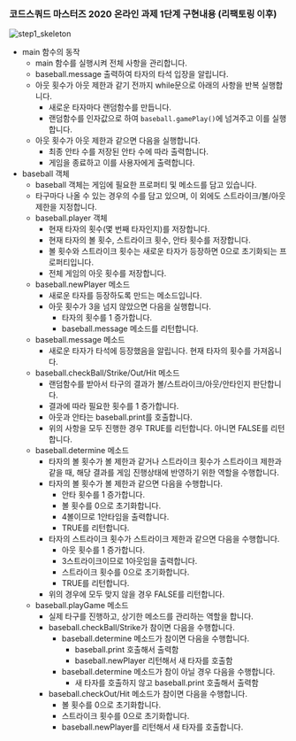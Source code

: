### 코드스쿼드 마스터즈 2020 온라인 과제 1단계 구현내용 (리팩토링 이후)

![step1_skeleton](/Users/jypsnewmac/Documents/GitHub/codesquad-jinhyung/step1_skeleton.jpeg)

* main 함수의 동작
  * main 함수를 실행시켜 전체 사항을 관리합니다.
  * baseball.message 출력하여 타자의 타석 입장을 알립니다.
  * 아웃 횟수가 아웃 제한과 같기 전까지 while문으로 아래의 사항을 반복 실행합니다.
    * 새로운 타자마다 랜덤함수를 만듭니다.
    * 랜덤함수를 인자값으로 하여 `baseball.gamePlay()`에 넘겨주고 이를 실행합니다.
  * 아웃 횟수가 아웃 제한과 같으면 다음을 실행합니다.
    * 최종 안타 수를 저장된 안타 수에 따라 출력합니다.
    * 게임을 종료하고 이를 사용자에게 출력합니다.
* baseball 객체
  * baseball 객체는 게임에 필요한 프로퍼티 및 메소드를 담고 있습니다.
  * 타구마다 나올 수 있는 경우의 수를 담고 있으며, 이 외에도 스트라이크/볼/아웃 제한을 지정합니다.
  * baseball.player 객체
    * 현재 타자의 횟수(몇 번째 타자인지)를 저장합니다.
    * 현재 타자의 볼 횟수, 스트라이크 횟수, 안타 횟수를 저장합니다.
    * 볼 횟수와 스트라이크 횟수는 새로운 타자가 등장하면 0으로 초기화되는 프로퍼티입니다.
    * 전체 게임의 아웃 횟수를 저장합니다.
  * baseball.newPlayer 메소드
    * 새로운 타자를 등장하도록 만드는 메소드입니다.
    * 아웃 횟수가 3을 넘지 않았으면 다음을 실행합니다.
      * 타자의 횟수를 1 증가합니다.
      * baseball.message 메소드를 리턴합니다.
  * baseball.message 메소드
    * 새로운 타자가 타석에 등장했음을 알립니다. 현재 타자의 횟수를 가져옵니다.
  * baseball.checkBall/Strike/Out/Hit 메소드
    * 랜덤함수를 받아서 타구의 결과가 볼/스트라이크/아웃/안타인지 판단합니다.
    * 결과에 따라 필요한 횟수를 1 증가합니다.
    * 아웃과 안타는 baseball.print를 호출합니다.
    * 위의 사항을 모두 진행한 경우 TRUE를 리턴합니다. 아니면 FALSE를 리턴합니다.
  * baseball.determine 메소드
    * 타자의 볼 횟수가 볼 제한과 같거나 스트라이크 횟수가 스트라이크 제한과 같을 때, 해당 결과를 게임 진행상태에 반영하기 위한 역할을 수행합니다.
    * 타자의 볼 횟수가 볼 제한과 같으면 다음을 수행합니다.
      * 안타 횟수를 1 증가합니다.
      * 볼 횟수를 0으로 초기화합니다.
      * 4볼이므로 1안타임을 출력합니다.
      * TRUE를 리턴합니다.
    * 타자의 스트라이크 횟수가 스트라이크 제한과 같으면 다음을 수행합니다.
      * 아웃 횟수를 1 증가합니다.
      * 3스트라이크이므로 1아웃임을 출력합니다.
      * 스트라이크 횟수를 0으로 초기화합니다.
      * TRUE를 리턴합니다.
    * 위의 경우에 모두 맞지 않을 경우 FALSE를 리턴합니다.
  * baseball.playGame 메소드
    * 실제 타구를 진행하고, 상기한 메소드를 관리하는 역할을 합니다.
    * baseball.checkBall/Strike가 참이면 다음을 수행합니다.
      * baseball.determine 메소드가 참이면 다음을 수행합니다.
        * baseball.print 호출해서 출력함
        * baseball.newPlayer 리턴해서 새 타자를 호출함
      * baseball.determine 메소드가 참이 아닐 경우 다음을 수행합니다.
        * 새 타자를 호출하지 않고 baseball.print 호출해서 출력함
    * baseball.checkOut/Hit 메소드가 참이면 다음을 수행합니다.
      * 볼 횟수를 0으로 초기화합니다.
      * 스트라이크 횟수를 0으로 초기화합니다.
      * baseball.newPlayer를 리턴해서 새 타자를 호출합니다.
